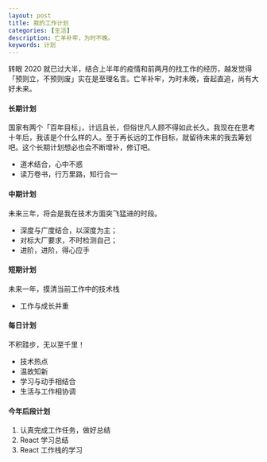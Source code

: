 ```yaml
---
layout: post
title: 我的工作计划
categories: [生活]
description: 亡羊补牢，为时不晚。
keywords: 计划
---
```


转眼 2020 就已过大半，结合上半年的疫情和前两月的找工作的经历，越发觉得「预则立，不预则废」实在是至理名言。亡羊补牢，为时未晚，奋起直追，尚有大好未来。

#### 长期计划
国家有两个「百年目标」，计远且长，但俗世凡人顾不得如此长久。我现在在思考十年后，我该是个什么样的人。至于再长远的工作目标，就留待未来的我去筹划吧。这个长期计划想必也会不断增补，修订吧。
- 道术结合，心中不惑
- 读万卷书，行万里路，知行合一

#### 中期计划
未来三年，将会是我在技术方面突飞猛进的时段。
- 深度与广度结合，以深度为主；
- 对标大厂要求，不时检测自己；
- 进阶，进阶，得心应手

#### 短期计划
未来一年，摸清当前工作中的技术栈
- 工作与成长并重

#### 每日计划
不积跬步，无以至千里！
- 技术热点
- 温故知新
- 学习与动手相结合
- 生活与工作相协调

#### 今年后段计划
1. 认真完成工作任务，做好总结
2. React 学习总结
3. React 工作栈的学习
